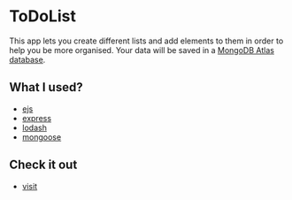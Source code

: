 # ToDoList

This app lets you create different lists and add elements to them in order to help you be
more organised. Your data will be saved in a [MongoDB Atlas database](https://www.mongodb.com/cloud/atlas).

## What I used?

- [ejs](https://ejs.co/)
- [express](https://expressjs.com/)
- [lodash](https://lodash.com/)
- [mongoose](https://mongoosejs.com/)

## Check it out
- [visit](https://fathomless-everglades-30516.herokuapp.com/)
